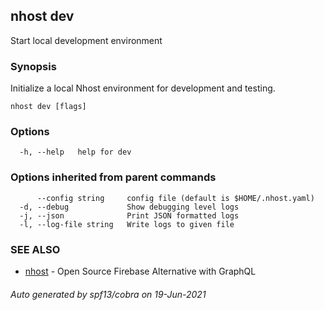 ## nhost dev

Start local development environment

### Synopsis

Initialize a local Nhost environment for development and testing.

```
nhost dev [flags]
```

### Options

```
  -h, --help   help for dev
```

### Options inherited from parent commands

```
      --config string     config file (default is $HOME/.nhost.yaml)
  -d, --debug             Show debugging level logs
  -j, --json              Print JSON formatted logs
  -l, --log-file string   Write logs to given file
```

### SEE ALSO

* [nhost](nhost.md)	 - Open Source Firebase Alternative with GraphQL

###### Auto generated by spf13/cobra on 19-Jun-2021
